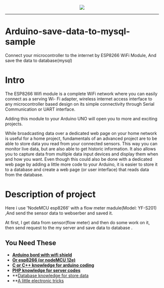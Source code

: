 <p align="center"><img src="https://upload.wikimedia.org/wikipedia/commons/7/7e/NodeMCU_DEVKIT_1.0.jpg"></p>
<hr>


# Arduino-save-data-to-mysql-sample
Connect your microcontroller to the internet by  ESP8266 WiFi Module, And save the data to database(mysql) 

# Intro 

The ESP8266 Wifi module is a complete Wi­Fi network where you can easily connect as a serving Wi- Fi adapter, wireless internet access interface to any microcontroller­ based design on its simple connectivity through Serial Communication or UART interface.

Adding this module to your Arduino UNO will open you to more and exciting projects.

While broadcasting data over a dedicated web page on your home network is useful for a home project,
fundamentals of an advanced project are to be able to store data you read from your connected sensors. 
This way you can monitor live data, but are also able to get historic information. 
It also allows you to capture data from multiple data input devices and display them when and how you want.
Even though this could also be done with a dedicated web page by adding a little more code to your Arduino,
it is easier to store it to a database and create a web page (or user interface) that reads data from the database.


# Description of project
Here i use 'NodeMCU esp8266' with a flow meter madule(Model: YF-S201) ,And send the sensor data to webserber and saved it.

At first, I get data from sensor(flow meter) and then do some work on it, then send request to the my server and save data
to database .

## You Need These


- **[Arduino bord with wifi shield](https://www.arduino.cc/)**
- **[Or esp8266 (or nodeMCU 12e)](https://en.wikipedia.org/wiki/NodeMCU)**
- **[C or C++ knowledge for arduino coding](https://www.tutorialspoint.com/cplusplus/index.htm)**
- **[PHP knowledge for server codes](http://www.php.net/)**
- **[Database knowledge for store data](https://www.mysql.com/)
- **[A little electronic tricks](https://circuits.io/lab/)


